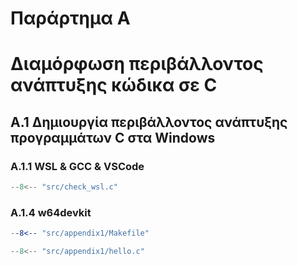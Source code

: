 # Παράρτημα Α

<h1>Διαμόρφωση περιβάλλοντος ανάπτυξης κώδικα σε C</h1>

## A.1 Δημιουργία περιβάλλοντος ανάπτυξης προγραμμάτων C στα Windows

### A.1.1 WSL & GCC & VSCode

```{.c title="check_wsl.c" linenums="1"}
--8<-- "src/check_wsl.c"
```

### A.1.4 w64devkit

```{.mk title="appendix1/Makefile" linenums="1"}
--8<-- "src/appendix1/Makefile"
```

```{.c title="appendix1/hello.c" linenums="1"}
--8<-- "src/appendix1/hello.c"
```


